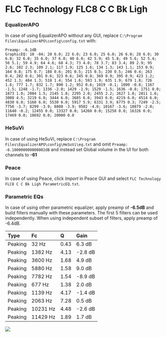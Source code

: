 # FLC Technology FLC8 C C Bk Ligh

### EqualizerAPO
In case of using EqualizerAPO without any GUI, replace `C:\Program Files\EqualizerAPO\config\config.txt`
with:
```
Preamp: -6.1dB
GraphicEQ: 10 -84; 20 6.0; 22 6.0; 23 6.0; 25 6.0; 26 6.0; 28 6.0; 30 6.0; 32 6.0; 35 6.0; 37 6.0; 40 6.0; 42 5.9; 45 5.8; 49 5.6; 52 5.4; 56 5.1; 59 4.9; 64 4.6; 68 4.3; 73 4.0; 78 3.7; 83 3.4; 89 2.9; 95 2.6; 102 2.3; 109 2.1; 117 1.9; 125 1.6; 134 1.3; 143 1.1; 153 0.9; 164 0.8; 175 0.7; 188 0.6; 201 0.5; 215 0.5; 230 0.5; 246 0.4; 263 0.4; 282 0.6; 301 0.6; 323 0.6; 345 0.8; 369 0.9; 395 0.9; 423 1.2; 452 1.3; 484 1.3; 518 1.4; 554 1.6; 593 1.9; 635 1.9; 679 1.8; 726 1.6; 777 1.7; 832 1.7; 890 1.2; 952 0.6; 1019 -0.1; 1090 -0.8; 1167 -1.5; 1248 -1.7; 1336 -2.0; 1429 -1.9; 1529 -1.5; 1636 -0.8; 1751 0.0; 1873 1.0; 2004 1.5; 2145 1.8; 2295 2.0; 2455 2.2; 2627 1.8; 2811 1.6; 3008 4.5; 3219 6.0; 3444 6.0; 3685 6.0; 3943 6.0; 4219 6.0; 4514 6.0; 4830 6.0; 5168 6.0; 5530 6.0; 5917 5.9; 6331 3.9; 6775 0.3; 7249 -2.5; 7756 -3.7; 8299 -3.9; 8880 -3.9; 9502 -4.0; 10167 -3.6; 10879 -2.0; 11640 -0.2; 12455 0.0; 13327 0.0; 14260 0.0; 15258 0.0; 16326 0.0; 17469 0.0; 18692 0.0; 20000 0.0
```

### HeSuVi
In case of using HeSuVi, replace `C:\Program Files\EqualizerAPO\config\HeSuVi\eq.txt` and omit `Preamp:
-6.100000000000002dB` and instead set Global volume in the UI for both channels to **-61**

### Peace
In case of using Peace, click *Import* in Peace GUI and select `FLC Technology FLC8 C C Bk Ligh ParametricEQ.txt`.

### Parametric EQs
In case of using other parametric equalizer, apply preamp of **-6.5dB** and build filters manually
with these parameters. The first 5 filters can be used independently.
When using independent subset of filters, apply preamp of -6.4dB.

| Type    | Fc       |    Q | Gain    |
|:--------|:---------|:-----|:--------|
| Peaking | 32 Hz    | 0.43 | 6.3 dB  |
| Peaking | 1382 Hz  | 4.13 | -2.8 dB |
| Peaking | 3600 Hz  | 1.68 | 4.9 dB  |
| Peaking | 5880 Hz  | 1.58 | 9.0 dB  |
| Peaking | 7782 Hz  | 1.54 | -8.9 dB |
| Peaking | 677 Hz   | 1.38 | 2.0 dB  |
| Peaking | 1139 Hz  | 4.17 | -1.4 dB |
| Peaking | 2063 Hz  | 7.28 | 0.5 dB  |
| Peaking | 10231 Hz | 4.48 | -2.6 dB |
| Peaking | 11429 Hz | 1.89 | 1.7 dB  |

![](https://raw.githubusercontent.com/jaakkopasanen/AutoEq/master/results/innerfidelity/sbaf-serious/FLC%20Technology%20FLC8%20C%20C%20Bk%20Ligh/FLC%20Technology%20FLC8%20C%20C%20Bk%20Ligh.png)